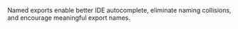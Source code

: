 Named exports enable better IDE autocomplete, eliminate naming collisions, and encourage meaningful export names.